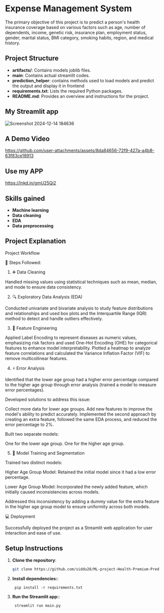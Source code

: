 # Expense Management System

The primary objective of this project is to predict a person's health insurance coverage based on various factors such as age, number of dependents, income, genetic risk, insurance plan, employment status, gender, marital status, BMI category, smoking habits, region, and medical history.

## Project Structure

- **artifacts/**: Contains models joblib files.
- **main**: Contains actual streamlit codes.
- **prediction_helper**: contains methods used to load models and predict the output and display it in frontend
- **requirements.txt**: Lists the required Python packages.
- **README.md**: Provides an overview and instructions for the project.

## My Streamlit app
![Screenshot 2024-12-14 184636](https://github.com/user-attachments/assets/dfe924ea-7cea-4da7-8223-2a848cdfe997)

## A Demo Video
https://github.com/user-attachments/assets/8da84656-72f9-427a-a4b8-63f83ce18913

## Use my APP
https://lnkd.in/gmU25Qi2

## Skills gained
- **Machine learning**
- **Data cleaning**
- **EDA**
- **Data preprocessing**

## Project Explanation
Project Workflow

🚦 Steps Followed:

1. ➕ Data Cleaning

Handled missing values using statistical techniques such as mean, median, and mode to ensure data consistency.

2. 🔍 Exploratory Data Analysis (EDA)

Conducted univariate and bivariate analysis to study feature distributions and relationships and used box plots and the Interquartile Range (IQR) method to detect and handle outliers effectively.

3. 🔧 Feature Engineering

Applied Label Encoding to represent diseases as numeric values, emphasizing risk factors and used One-Hot Encoding (OHE) for categorical features to enhance model interpretability.
Plotted a heatmap to analyze feature correlations and calculated the Variance Inflation Factor (VIF) to remove multicollinear features.

4. ⚡ Error Analysis

Identified that the lower age group had a higher error percentage compared to the higher age group through error analysis (trained a model to measure error percentages).

Developed solutions to address this issue:

Collect more data for lower age groups.
Add new features to improve the model's ability to predict accurately.
Implemented the second approach by creating an extra feature, followed the same EDA process, and reduced the error percentage to 2%.

Built two separate models:

One for the lower age group.
One for the higher age group.

5. 🎨 Model Training and Segmentation

Trained two distinct models:

Higher Age Group Model: Retained the initial model since it had a low error percentage.

Lower Age Group Model: Incorporated the newly added feature, which initially caused inconsistencies across models.

Addressed this inconsistency by adding a dummy value for the extra feature in the higher age group model to ensure uniformity across both models.

💻 Deployment

Successfully deployed the project as a Streamlit web application for user interaction and ease of use.




## Setup Instructions

1. **Clone the repository**:
   ```bash
   git clone https://github.com/siddu28/ML-project-Health-Premium-Prediction.git
   ```
1. **Install dependencies:**:   
   ```commandline
    pip install -r requirements.txt
   ```

1. **Run the Streamlit app:**:   
   ```commandline
    streamlit run main.py
   ```
